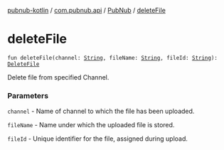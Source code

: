 [pubnub-kotlin](../../index.md) / [com.pubnub.api](../index.md) / [PubNub](index.md) / [deleteFile](./delete-file.md)

# deleteFile

`fun deleteFile(channel: `[`String`](https://kotlinlang.org/api/latest/jvm/stdlib/kotlin/-string/index.html)`, fileName: `[`String`](https://kotlinlang.org/api/latest/jvm/stdlib/kotlin/-string/index.html)`, fileId: `[`String`](https://kotlinlang.org/api/latest/jvm/stdlib/kotlin/-string/index.html)`): `[`DeleteFile`](../../com.pubnub.api.endpoints.files/-delete-file/index.md)

Delete file from specified Channel.

### Parameters

`channel` - Name of channel to which the file has been uploaded.

`fileName` - Name under which the uploaded file is stored.

`fileId` - Unique identifier for the file, assigned during upload.